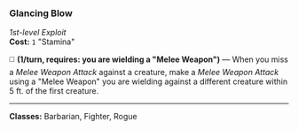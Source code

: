 ### Glancing Blow
*1st-level Exploit*  
**Cost:** `1` "Stamina"  

◻️ **(1/turn, requires: you are wielding a "Melee Weapon")** — When you miss a *Melee Weapon Attack* against a creature, make a *Melee Weapon Attack* using a "Melee Weapon" you are wielding against a different creature within 5 ft. of the first creature.

---

**Classes:** Barbarian, Fighter, Rogue

